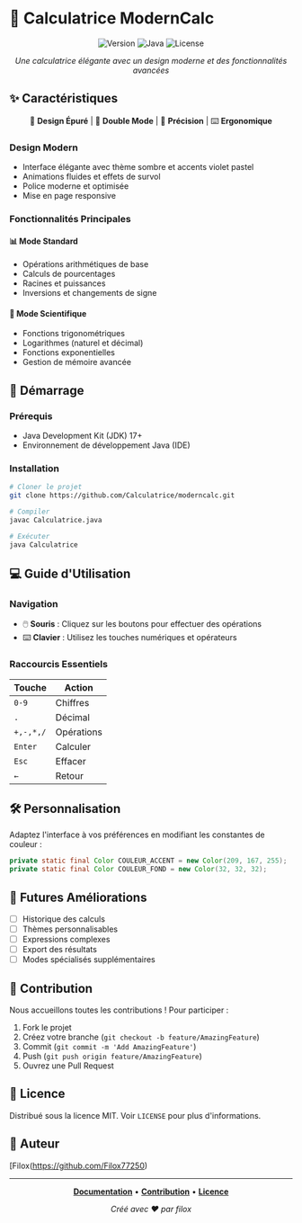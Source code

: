# 🧮 Calculatrice ModernCalc

<div align="center">

![Version](https://img.shields.io/badge/version-1.0.0-purple)
![Java](https://img.shields.io/badge/Java-17%2B-blueviolet)
![License](https://img.shields.io/badge/license-MIT-blue)

*Une calculatrice élégante avec un design moderne et des fonctionnalités avancées*

</div>

## ✨ Caractéristiques

<div align="center">

🎨 **Design Épuré** | 🔄 **Double Mode** | 🎯 **Précision** | ⌨️ **Ergonomique**

</div>

### Design Modern
- Interface élégante avec thème sombre et accents violet pastel
- Animations fluides et effets de survol
- Police moderne et optimisée
- Mise en page responsive

### Fonctionnalités Principales
#### 📊 Mode Standard
- Opérations arithmétiques de base
- Calculs de pourcentages
- Racines et puissances
- Inversions et changements de signe

#### 🔬 Mode Scientifique
- Fonctions trigonométriques
- Logarithmes (naturel et décimal)
- Fonctions exponentielles
- Gestion de mémoire avancée

## 🚀 Démarrage

### Prérequis
- Java Development Kit (JDK) 17+
- Environnement de développement Java (IDE)

### Installation

```bash
# Cloner le projet
git clone https://github.com/Calculatrice/moderncalc.git

# Compiler
javac Calculatrice.java

# Exécuter
java Calculatrice
```

## 💻 Guide d'Utilisation

### Navigation
- 🖱️ **Souris** : Cliquez sur les boutons pour effectuer des opérations
- ⌨️ **Clavier** : Utilisez les touches numériques et opérateurs

### Raccourcis Essentiels
| Touche | Action |
|--------|---------|
| `0-9` | Chiffres |
| `.` | Décimal |
| `+,-,*,/` | Opérations |
| `Enter` | Calculer |
| `Esc` | Effacer |
| `←` | Retour |

## 🛠️ Personnalisation

Adaptez l'interface à vos préférences en modifiant les constantes de couleur :

```java
private static final Color COULEUR_ACCENT = new Color(209, 167, 255);
private static final Color COULEUR_FOND = new Color(32, 32, 32);
```

## 🔄 Futures Améliorations

- [ ] Historique des calculs
- [ ] Thèmes personnalisables
- [ ] Expressions complexes
- [ ] Export des résultats
- [ ] Modes spécialisés supplémentaires

## 🤝 Contribution

Nous accueillons toutes les contributions ! Pour participer :

1. Fork le projet
2. Créez votre branche (`git checkout -b feature/AmazingFeature`)
3. Commit (`git commit -m 'Add AmazingFeature'`)
4. Push (`git push origin feature/AmazingFeature`)
5. Ouvrez une Pull Request

## 📜 Licence

Distribué sous la licence MIT. Voir `LICENSE` pour plus d'informations.

## 👥 Auteur

[Filox(https://github.com/Filox77250)

---

<div align="center">

**[Documentation](#-guide-dutilisation)** • 
**[Contribution](#-contribution)** • 
**[Licence](#-licence)**

*Créé avec ❤️ par filox*

</div>
